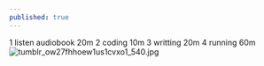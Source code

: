 ```yaml
---
published: true
---
```

1 listen audiobook   20m 
2 coding             10m
3 writting           20m
4 running            60m
![tumblr_ow27fhhoew1us1cvxo1_540.jpg]({{site.baseurl}}/_posts/tumblr_ow27fhhoew1us1cvxo1_540.jpg)
